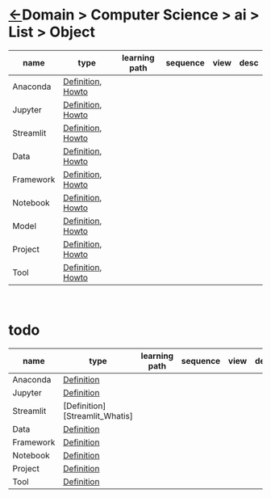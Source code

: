 # [&larr;][Repo_Readme]Domain > Computer Science > ai > List > Object

[//]: #(Reference)
[Repo_Readme]:    ../README.md



[Anaconda_Howto]:   ../howto/anaconda_howto.md
[Anaconda_Whatis]:  ../whatis/anaconda_whatis.md
[Data_Whatis]:      ../whatis/data_whatis.md
[Framework_Whatis]: ../whatis/framework_whatis.md
[Jupyter_Howto]:    ../howto/jupyter_howto.md
[Jupyter_Whatis]:   ../whatis/jupyter_whatis.md
[Project_Whatis]:   ../whatis/project_whatis.md
[Model_Whatis]:     ../whatis/model_whatis.md
[Notebook_Whatis]:  ../whatis/notebook_whatis.md
[Tool_Whatis]:      ../whatis/tool_whatis.md



|name|type|learning path|sequence|view|desc|
|-|-|-|-|-|-|
|Anaconda|[Definition][Anaconda_Whatis], [Howto][Anaconda_Howto]|
|Jupyter|[Definition][Jupyter_Whatis], [Howto][Jupyter_Howto]|
|Streamlit|[Definition](.), [Howto](.)|
|Data|[Definition][Data_Whatis], [Howto](.)|
|Framework|[Definition][Framework_Whatis], [Howto](.)|
|Notebook|[Definition][Notebook_Whatis], [Howto](.)|
|Model|[Definition][Model_Whatis], [Howto](.)|
|Project|[Definition][Project_Whatis], [Howto](.)|
|Tool|[Definition][Tool_Whatis], [Howto](.)|
<br>

# todo
|name|type|learning path|sequence|view|desc|
|-|-|-|-|-|-|
|Anaconda|[Definition][Anaconda_Whatis]|
|Jupyter|[Definition][Jupyter_Whatis]|
|Streamlit|[Definition][Streamlit_Whatis]|
|Data|[Definition][Data_Whatis]|
|Framework|[Definition][Framework_Whatis]|
|Notebook|[Definition][Notebook_Whatis]|
|Project|[Definition][Project_Whatis]|
|Tool|[Definition][Tool_Whatis]|
